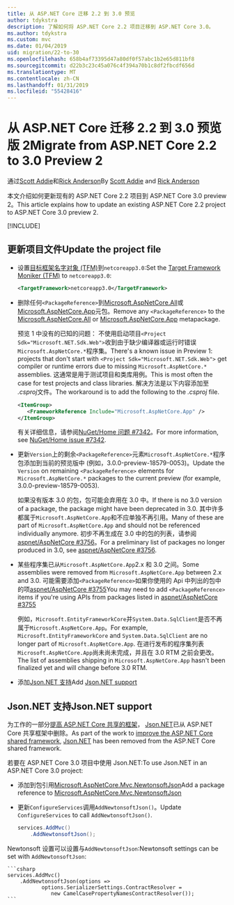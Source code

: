 ```yaml
---
title: 从 ASP.NET Core 迁移 2.2 到 3.0 预览
author: tdykstra
description: 了解如何将 ASP.NET Core 2.2 项目迁移到 ASP.NET Core 3.0。
ms.author: tdykstra
ms.custom: mvc
ms.date: 01/04/2019
uid: migration/22-to-30
ms.openlocfilehash: 658b4af73395d47a80df0f57abc1b2e65d811bf8
ms.sourcegitcommit: d22b3c23c45a076c4f394a70b1c8df2fbcdf656d
ms.translationtype: MT
ms.contentlocale: zh-CN
ms.lasthandoff: 01/31/2019
ms.locfileid: "55428416"
---
```

# <a name="migrate-from-aspnet-core-22-to-30-preview-2"></a><span data-ttu-id="5d3cc-103">从 ASP.NET Core 迁移 2.2 到 3.0 预览版 2</span><span class="sxs-lookup"><span data-stu-id="5d3cc-103">Migrate from ASP.NET Core 2.2 to 3.0 Preview 2</span></span>

<span data-ttu-id="5d3cc-104">通过[Scott Addie](https://github.com/scottaddie)和[Rick Anderson](https://twitter.com/RickAndMSFT)</span><span class="sxs-lookup"><span data-stu-id="5d3cc-104">By [Scott Addie](https://github.com/scottaddie) and [Rick Anderson](https://twitter.com/RickAndMSFT)</span></span>

<span data-ttu-id="5d3cc-105">本文介绍如何更新现有的 ASP.NET Core 2.2 项目到 ASP.NET Core 3.0 preview 2。</span><span class="sxs-lookup"><span data-stu-id="5d3cc-105">This article explains how to update an existing ASP.NET Core 2.2 project to ASP.NET Core 3.0 preview 2.</span></span>

[!INCLUDE[](~/includes/net-core-prereqs-all-3.0.md)]

## <a name="update-the-project-file"></a><span data-ttu-id="5d3cc-106">更新项目文件</span><span class="sxs-lookup"><span data-stu-id="5d3cc-106">Update the project file</span></span>

* <span data-ttu-id="5d3cc-107">设置[目标框架名字对象 (TFM)](/dotnet/standard/frameworks#referring-to-frameworks)到`netcoreapp3.0`:</span><span class="sxs-lookup"><span data-stu-id="5d3cc-107">Set the [Target Framework Moniker (TFM)](/dotnet/standard/frameworks#referring-to-frameworks) to `netcoreapp3.0`:</span></span>

  ```xml
  <TargetFramework>netcoreapp3.0</TargetFramework>
  ```

* <span data-ttu-id="5d3cc-108">删除任何`<PackageReference>`到[Microsoft.AspNetCore.All](xref:fundamentals/metapackage)或[Microsoft.AspNetCore.App](xref:fundamentals/metapackage-app)元包。</span><span class="sxs-lookup"><span data-stu-id="5d3cc-108">Remove any `<PackageReference>` to the [Microsoft.AspNetCore.All](xref:fundamentals/metapackage) or [Microsoft.AspNetCore.App](xref:fundamentals/metapackage-app) metapackage.</span></span>

  <span data-ttu-id="5d3cc-109">预览 1 中没有的已知的问题： 不使用启动项目`<Project Sdk="Microsoft.NET.Sdk.Web">`收到由于缺少编译器或运行时错误`Microsoft.AspNetCore.*`程序集。</span><span class="sxs-lookup"><span data-stu-id="5d3cc-109">There's a known issue in Preview 1: projects that don't start with `<Project Sdk="Microsoft.NET.Sdk.Web">` get compiler or runtime errors due to missing `Microsoft.AspNetCore.*` assemblies.</span></span> <span data-ttu-id="5d3cc-110">这通常是用于测试项目和类库用例。</span><span class="sxs-lookup"><span data-stu-id="5d3cc-110">This is most often the case for test projects and class libraries.</span></span> <span data-ttu-id="5d3cc-111">解决方法是以下内容添加至 *.csproj*文件。</span><span class="sxs-lookup"><span data-stu-id="5d3cc-111">The workaround is to add the following to the *.csproj* file.</span></span>

  ```xml
  <ItemGroup>
     <FrameworkReference Include="Microsoft.AspNetCore.App" />
  </ItemGroup>
  ```

  <span data-ttu-id="5d3cc-112">有关详细信息，请参阅[NuGet/Home 问题 #7342](https://github.com/NuGet/Home/issues/7342)。</span><span class="sxs-lookup"><span data-stu-id="5d3cc-112">For more information, see [NuGet/Home issue #7342](https://github.com/NuGet/Home/issues/7342).</span></span>

* <span data-ttu-id="5d3cc-113">更新`Version`上的剩余`<PackageReference>`元素`Microsoft.AspNetCore.*`程序包添加到当前的预览版中 (例如，3.0.0-preview-18579-0053)。</span><span class="sxs-lookup"><span data-stu-id="5d3cc-113">Update the `Version` on remaining `<PackageReference>` elements for `Microsoft.AspNetCore.*` packages to the current preview (for example, 3.0.0-preview-18579-0053).</span></span>

  <span data-ttu-id="5d3cc-114">如果没有版本 3.0 的包，包可能会弃用在 3.0 中。</span><span class="sxs-lookup"><span data-stu-id="5d3cc-114">If there is no 3.0 version of a package, the package might have been deprecated in 3.0.</span></span> <span data-ttu-id="5d3cc-115">其中许多都属于`Microsoft.AspNetCore.App`和不应单独不再引用。</span><span class="sxs-lookup"><span data-stu-id="5d3cc-115">Many of these are part of `Microsoft.AspNetCore.App` and should not be referenced individually anymore.</span></span> <span data-ttu-id="5d3cc-116">初步不再生成在 3.0 中的包的列表，请参阅[aspnet/AspNetCore #3756](https://github.com/aspnet/AspNetCore/issues/3756)。</span><span class="sxs-lookup"><span data-stu-id="5d3cc-116">For a preliminary list of packages no longer produced in 3.0, see [aspnet/AspNetCore #3756](https://github.com/aspnet/AspNetCore/issues/3756).</span></span>

* <span data-ttu-id="5d3cc-117">某些程序集已从`Microsoft.AspNetCore.App`2.x 和 3.0 之间。</span><span class="sxs-lookup"><span data-stu-id="5d3cc-117">Some assemblies were removed from `Microsoft.AspNetCore.App` between 2.x and 3.0.</span></span> <span data-ttu-id="5d3cc-118">可能需要添加`<PackageReference>`如果你使用的 Api 中列出的包中的项[aspnet/AspNetCore #3755](https://github.com/aspnet/AspNetCore/issues/3755)</span><span class="sxs-lookup"><span data-stu-id="5d3cc-118">You may need to add `<PackageReference>` items if you're using APIs from packages listed in [aspnet/AspNetCore #3755](https://github.com/aspnet/AspNetCore/issues/3755)</span></span>

  <span data-ttu-id="5d3cc-119">例如，`Microsoft.EntityFrameworkCore`并`System.Data.SqlClient`是否不再属于`Microsoft.AspNetCore.App`。</span><span class="sxs-lookup"><span data-stu-id="5d3cc-119">For example, `Microsoft.EntityFrameworkCore` and `System.Data.SqlClient` are no longer part of `Microsoft.AspNetCore.App`.</span></span> <span data-ttu-id="5d3cc-120">在进行发布的程序集列表`Microsoft.AspNetCore.App`尚未尚未完成，并且在 3.0 RTM 之前会更改。</span><span class="sxs-lookup"><span data-stu-id="5d3cc-120">The list of assemblies shipping in `Microsoft.AspNetCore.App` hasn't been finalized yet and will change before 3.0 RTM.</span></span>

* <span data-ttu-id="5d3cc-121">添加[Json.NET 支持](#json)</span><span class="sxs-lookup"><span data-stu-id="5d3cc-121">Add [Json.NET support](#json)</span></span>

<a name="json"></a>

## <a name="jsonnet-support"></a><span data-ttu-id="5d3cc-122">Json.NET 支持</span><span class="sxs-lookup"><span data-stu-id="5d3cc-122">Json.NET support</span></span>

<span data-ttu-id="5d3cc-123">为工作的一部分[提高 ASP.NET Core 共享的框架](https://blogs.msdn.microsoft.com/webdev/2018/10/29/a-first-look-at-changes-coming-in-asp-net-core-3-0/)， [Json.NET](https://www.newtonsoft.com/json/help/html/Introduction.htm)已从 ASP.NET Core 共享框架中删除。</span><span class="sxs-lookup"><span data-stu-id="5d3cc-123">As part of the work to [improve the ASP.NET Core shared framework](https://blogs.msdn.microsoft.com/webdev/2018/10/29/a-first-look-at-changes-coming-in-asp-net-core-3-0/), [Json.NET](https://www.newtonsoft.com/json/help/html/Introduction.htm) has been removed from the ASP.NET Core shared framework.</span></span>

<span data-ttu-id="5d3cc-124">若要在 ASP.NET Core 3.0 项目中使用 Json.NET:</span><span class="sxs-lookup"><span data-stu-id="5d3cc-124">To use Json.NET in an ASP.NET Core 3.0 project:</span></span>

- <span data-ttu-id="5d3cc-125">添加到包引用[Microsoft.AspNetCore.Mvc.NewtonsoftJson](https://nuget.org/packages/Microsoft.AspNetCore.Mvc.NewtonsoftJson)</span><span class="sxs-lookup"><span data-stu-id="5d3cc-125">Add a package reference to [Microsoft.AspNetCore.Mvc.NewtonsoftJson](https://nuget.org/packages/Microsoft.AspNetCore.Mvc.NewtonsoftJson)</span></span>
- <span data-ttu-id="5d3cc-126">更新`ConfigureServices`调用`AddNewtonsoftJson()`。</span><span class="sxs-lookup"><span data-stu-id="5d3cc-126">Update `ConfigureServices` to call `AddNewtonsoftJson()`.</span></span>

    ```csharp
    services.AddMvc()
        .AddNewtonsoftJson();
    ```

<span data-ttu-id="5d3cc-127">Newtonsoft 设置可以设置与`AddNewtonsoftJson`:</span><span class="sxs-lookup"><span data-stu-id="5d3cc-127">Newtonsoft settings can be set with `AddNewtonsoftJson`:</span></span>

    ```csharp
    services.AddMvc()
        .AddNewtonsoftJson(options => 
               options.SerializerSettings.ContractResolver = 
                  new CamelCasePropertyNamesContractResolver());
    ```
